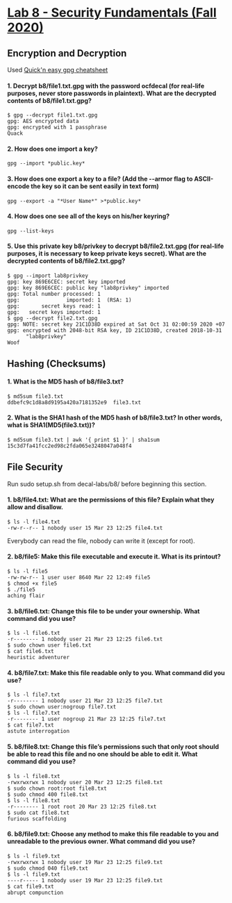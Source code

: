 # [Lab 8 - Security Fundamentals (Fall 2020)](https://decal.ocf.berkeley.edu/archives/2020-fall/labs/b8)

## Encryption and Decryption

Used [Quick'n easy gpg cheatsheet](http://irtfweb.ifa.hawaii.edu/~lockhart/gpg/)

#### 1. Decrypt b8/file1.txt.gpg with the password ocfdecal (for real-life purposes, never store passwords in plaintext). What are the decrypted contents of b8/file1.txt.gpg?

```
$ gpg --decrypt file1.txt.gpg 
gpg: AES encrypted data
gpg: encrypted with 1 passphrase
Quack
```

#### 2. How does one import a key?

```
gpg --import *public.key*
```

#### 3. How does one export a key to a file? (Add the --armor flag to ASCII-encode the key so it can be sent easily in text form)

```
gpg --export -a "*User Name*" >*public.key*
```

#### 4. How does one see all of the keys on his/her keyring?

```
gpg --list-keys
```

#### 5. Use this private key b8/privkey to decrypt b8/file2.txt.gpg (for real-life purposes, it is necessary to keep private keys secret). What are the decrypted contents of b8/file2.txt.gpg?

```
$ gpg --import lab8privkey 
gpg: key 869E6CEC: secret key imported
gpg: key 869E6CEC: public key "lab8privkey" imported
gpg: Total number processed: 1
gpg:               imported: 1  (RSA: 1)
gpg:       secret keys read: 1
gpg:   secret keys imported: 1
$ gpg --decrypt file2.txt.gpg 
gpg: NOTE: secret key 21C1D38D expired at Sat Oct 31 02:00:59 2020 +07
gpg: encrypted with 2048-bit RSA key, ID 21C1D38D, created 2018-10-31
      "lab8privkey"
Woof
```

## Hashing (Checksums)

#### 1. What is the MD5 hash of b8/file3.txt?

```
$ md5sum file3.txt
ddbefc9c1d8a8d9195a420a7181352e9  file3.txt
```

#### 2. What is the SHA1 hash of the MD5 hash of b8/file3.txt? In other words, what is SHA1(MD5(file3.txt))?

```
$ md5sum file3.txt | awk '{ print $1 }' | sha1sum
15c3d7fa41fcc2ed98c2fda065e3248047a048f4
```


## File Security

Run sudo setup.sh from decal-labs/b8/ before beginning this section.

#### 1. b8/file4.txt: What are the permissions of this file? Explain what they allow and disallow.

```
$ ls -l file4.txt 
-rw-r--r-- 1 nobody user 15 Mar 23 12:25 file4.txt
```

Everybody can read the file, nobody can write it (except for root).

#### 2. b8/file5: Make this file executable and execute it. What is its printout?

```
$ ls -l file5 
-rw-rw-r-- 1 user user 8640 Mar 22 12:49 file5
$ chmod +x file5
$ ./file5
aching flair
```

#### 3. b8/file6.txt: Change this file to be under your ownership. What command did you use?

```
$ ls -l file6.txt 
-r-------- 1 nobody user 21 Mar 23 12:25 file6.txt
$ sudo chown user file6.txt
$ cat file6.txt
heuristic adventurer
```

#### 4. b8/file7.txt: Make this file readable only to you. What command did you use?

```
$ ls -l file7.txt 
-r-------- 1 nobody user 21 Mar 23 12:25 file7.txt
$ sudo chown user:nogroup file7.txt
$ ls -l file7.txt 
-r-------- 1 user nogroup 21 Mar 23 12:25 file7.txt
$ cat file7.txt 
astute interrogation
```

#### 5. b8/file8.txt: Change this file’s permissions such that only root should be able to read this file and no one should be able to edit it. What command did you use?

```
$ ls -l file8.txt 
-rwxrwxrwx 1 nobody user 20 Mar 23 12:25 file8.txt
$ sudo chown root:root file8.txt
$ sudo chmod 400 file8.txt
$ ls -l file8.txt 
-r-------- 1 root root 20 Mar 23 12:25 file8.txt
$ sudo cat file8.txt 
furious scaffolding
```
#### 6. b8/file9.txt: Choose any method to make this file readable to you and unreadable to the previous owner. What command did you use?

```
$ ls -l file9.txt 
-rwxrwxrwx 1 nobody user 19 Mar 23 12:25 file9.txt
$ sudo chmod 040 file9.txt
$ ls -l file9.txt 
----r----- 1 nobody user 19 Mar 23 12:25 file9.txt
$ cat file9.txt 
abrupt compunction
```


